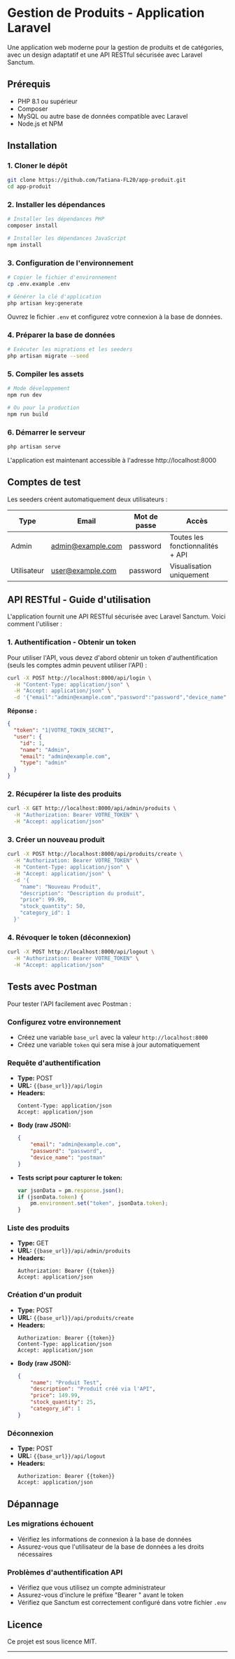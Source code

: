 # Gestion de Produits - Application Laravel

Une application web moderne pour la gestion de produits et de catégories, avec un design adaptatif et une API RESTful sécurisée avec Laravel Sanctum.

## Prérequis

- PHP 8.1 ou supérieur
- Composer
- MySQL ou autre base de données compatible avec Laravel
- Node.js et NPM

## Installation

### 1. Cloner le dépôt

```bash
git clone https://github.com/Tatiana-FL20/app-produit.git
cd app-produit
```

### 2. Installer les dépendances

```bash
# Installer les dépendances PHP
composer install

# Installer les dépendances JavaScript
npm install
```

### 3. Configuration de l'environnement

```bash
# Copier le fichier d'environnement
cp .env.example .env

# Générer la clé d'application
php artisan key:generate
```

Ouvrez le fichier `.env` et configurez votre connexion à la base de données.

### 4. Préparer la base de données

```bash
# Exécuter les migrations et les seeders
php artisan migrate --seed
```

### 5. Compiler les assets

```bash
# Mode développement
npm run dev

# Ou pour la production
npm run build
```

### 6. Démarrer le serveur

```bash
php artisan serve
```

L'application est maintenant accessible à l'adresse http://localhost:8000

## Comptes de test

Les seeders créent automatiquement deux utilisateurs :

| Type        | Email              | Mot de passe | Accès                                 |
|-------------|-------------------|--------------|---------------------------------------|
| Admin       | admin@example.com  | password     | Toutes les fonctionnalités + API     |
| Utilisateur | user@example.com   | password     | Visualisation uniquement             |

## API RESTful - Guide d'utilisation

L'application fournit une API RESTful sécurisée avec Laravel Sanctum. Voici comment l'utiliser :

### 1. Authentification - Obtenir un token

Pour utiliser l'API, vous devez d'abord obtenir un token d'authentification (seuls les comptes admin peuvent utiliser l'API) :

```bash
curl -X POST http://localhost:8000/api/login \
  -H "Content-Type: application/json" \
  -H "Accept: application/json" \
  -d '{"email":"admin@example.com","password":"password","device_name":"my-device"}'
```

**Réponse :**

```json
{
  "token": "1|VOTRE_TOKEN_SECRET",
  "user": {
    "id": 1,
    "name": "Admin",
    "email": "admin@example.com",
    "type": "admin"
  }
}
```

### 2. Récupérer la liste des produits

```bash
curl -X GET http://localhost:8000/api/admin/produits \
  -H "Authorization: Bearer VOTRE_TOKEN" \
  -H "Accept: application/json"
```

### 3. Créer un nouveau produit

```bash
curl -X POST http://localhost:8000/api/produits/create \
  -H "Authorization: Bearer VOTRE_TOKEN" \
  -H "Content-Type: application/json" \
  -H "Accept: application/json" \
  -d '{
    "name": "Nouveau Produit",
    "description": "Description du produit",
    "price": 99.99,
    "stock_quantity": 50,
    "category_id": 1
  }'
```

### 4. Révoquer le token (déconnexion)

```bash
curl -X POST http://localhost:8000/api/logout \
  -H "Authorization: Bearer VOTRE_TOKEN" \
  -H "Accept: application/json"
```

## Tests avec Postman

Pour tester l'API facilement avec Postman :

### Configurez votre environnement

- Créez une variable `base_url` avec la valeur `http://localhost:8000`
- Créez une variable `token` qui sera mise à jour automatiquement

### Requête d'authentification

- **Type:** POST
- **URL:** `{{base_url}}/api/login`
- **Headers:**
  ```
  Content-Type: application/json
  Accept: application/json
  ```
- **Body (raw JSON):**
  ```json
  {
      "email": "admin@example.com",
      "password": "password",
      "device_name": "postman"
  }
  ```
- **Tests script pour capturer le token:**
  ```javascript
  var jsonData = pm.response.json();
  if (jsonData.token) {
      pm.environment.set("token", jsonData.token);
  }
  ```

### Liste des produits

- **Type:** GET
- **URL:** `{{base_url}}/api/admin/produits`
- **Headers:**
  ```
  Authorization: Bearer {{token}}
  Accept: application/json
  ```

### Création d'un produit

- **Type:** POST
- **URL:** `{{base_url}}/api/produits/create`
- **Headers:**
  ```
  Authorization: Bearer {{token}}
  Content-Type: application/json
  Accept: application/json
  ```
- **Body (raw JSON):**
  ```json
  {
      "name": "Produit Test",
      "description": "Produit créé via l'API",
      "price": 149.99,
      "stock_quantity": 25,
      "category_id": 1
  }
  ```

### Déconnexion

- **Type:** POST
- **URL:** `{{base_url}}/api/logout`
- **Headers:**
  ```
  Authorization: Bearer {{token}}
  Accept: application/json
  ```

## Dépannage

### Les migrations échouent
- Vérifiez les informations de connexion à la base de données
- Assurez-vous que l'utilisateur de la base de données a les droits nécessaires

### Problèmes d'authentification API
- Vérifiez que vous utilisez un compte administrateur
- Assurez-vous d'inclure le préfixe "Bearer " avant le token
- Vérifiez que Sanctum est correctement configuré dans votre fichier `.env`

## Licence

Ce projet est sous licence MIT.

---

